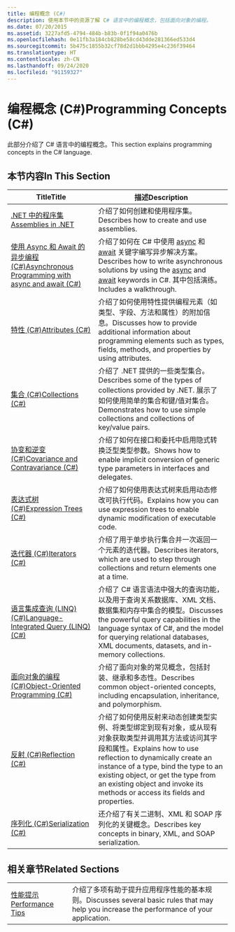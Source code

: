 ```yaml
---
title: 编程概念 (C#)
description: 使用本节中的资源了解 C# 语言中的编程概念，包括面向对象的编程。
ms.date: 07/20/2015
ms.assetid: 3227afd5-4794-484b-b83b-0f1f94a0476b
ms.openlocfilehash: 0e11fb3a184cb828be58cd43dde281366ed533d4
ms.sourcegitcommit: 5b475c1855b32cf78d2d1bbb4295e4c236f39464
ms.translationtype: HT
ms.contentlocale: zh-CN
ms.lasthandoff: 09/24/2020
ms.locfileid: "91159327"
---
```

# <a name="programming-concepts-c"></a><span data-ttu-id="10039-103">编程概念 (C#)</span><span class="sxs-lookup"><span data-stu-id="10039-103">Programming Concepts (C#)</span></span>

<span data-ttu-id="10039-104">此部分介绍了 C# 语言中的编程概念。</span><span class="sxs-lookup"><span data-stu-id="10039-104">This section explains programming concepts in the C# language.</span></span>  
  
## <a name="in-this-section"></a><span data-ttu-id="10039-105">本节内容</span><span class="sxs-lookup"><span data-stu-id="10039-105">In This Section</span></span>  
  
|<span data-ttu-id="10039-106">Title</span><span class="sxs-lookup"><span data-stu-id="10039-106">Title</span></span>|<span data-ttu-id="10039-107">描述</span><span class="sxs-lookup"><span data-stu-id="10039-107">Description</span></span>|  
|-----------|-----------------|  
|[<span data-ttu-id="10039-108">.NET 中的程序集</span><span class="sxs-lookup"><span data-stu-id="10039-108">Assemblies in .NET</span></span>](../../../standard/assembly/index.md)|<span data-ttu-id="10039-109">介绍了如何创建和使用程序集。</span><span class="sxs-lookup"><span data-stu-id="10039-109">Describes how to create and use assemblies.</span></span>|  
|[<span data-ttu-id="10039-110">使用 Async 和 Await 的异步编程 (C#)</span><span class="sxs-lookup"><span data-stu-id="10039-110">Asynchronous Programming with async and await (C#)</span></span>](./async/index.md)|<span data-ttu-id="10039-111">介绍了如何在 C# 中使用 [async](../../language-reference/keywords/async.md) 和 [await](../../language-reference/operators/await.md) 关键字编写异步解决方案。</span><span class="sxs-lookup"><span data-stu-id="10039-111">Describes how to write asynchronous solutions by using the [async](../../language-reference/keywords/async.md) and [await](../../language-reference/operators/await.md) keywords in C#.</span></span> <span data-ttu-id="10039-112">其中包括演练。</span><span class="sxs-lookup"><span data-stu-id="10039-112">Includes a walkthrough.</span></span>|  
|[<span data-ttu-id="10039-113">特性 (C#)</span><span class="sxs-lookup"><span data-stu-id="10039-113">Attributes (C#)</span></span>](./attributes/index.md)|<span data-ttu-id="10039-114">介绍了如何使用特性提供编程元素（如类型、字段、方法和属性）的附加信息。</span><span class="sxs-lookup"><span data-stu-id="10039-114">Discusses how to provide additional information about programming elements such as types, fields, methods, and properties by using attributes.</span></span>|  
|[<span data-ttu-id="10039-115">集合 (C#)</span><span class="sxs-lookup"><span data-stu-id="10039-115">Collections (C#)</span></span>](./collections.md)|<span data-ttu-id="10039-116">介绍了 .NET 提供的一些类型集合。</span><span class="sxs-lookup"><span data-stu-id="10039-116">Describes some of the types of collections provided by .NET.</span></span> <span data-ttu-id="10039-117">展示了如何使用简单的集合和键/值对集合。</span><span class="sxs-lookup"><span data-stu-id="10039-117">Demonstrates how to use simple collections and collections of key/value pairs.</span></span>|  
|[<span data-ttu-id="10039-118">协变和逆变 (C#)</span><span class="sxs-lookup"><span data-stu-id="10039-118">Covariance and Contravariance (C#)</span></span>](./covariance-contravariance/index.md)|<span data-ttu-id="10039-119">介绍了如何在接口和委托中启用隐式转换泛型类型参数。</span><span class="sxs-lookup"><span data-stu-id="10039-119">Shows how to enable implicit conversion of generic type parameters in interfaces and delegates.</span></span>|  
|[<span data-ttu-id="10039-120">表达式树 (C#)</span><span class="sxs-lookup"><span data-stu-id="10039-120">Expression Trees (C#)</span></span>](./expression-trees/index.md)|<span data-ttu-id="10039-121">介绍了如何使用表达式树来启用动态修改可执行代码。</span><span class="sxs-lookup"><span data-stu-id="10039-121">Explains how you can use expression trees to enable dynamic modification of executable code.</span></span>|  
|[<span data-ttu-id="10039-122">迭代器 (C#)</span><span class="sxs-lookup"><span data-stu-id="10039-122">Iterators (C#)</span></span>](./iterators.md)|<span data-ttu-id="10039-123">介绍了用于单步执行集合并一次返回一个元素的迭代器。</span><span class="sxs-lookup"><span data-stu-id="10039-123">Describes iterators, which are used to step through collections and return elements one at a time.</span></span>|  
|[<span data-ttu-id="10039-124">语言集成查询 (LINQ) (C#)</span><span class="sxs-lookup"><span data-stu-id="10039-124">Language-Integrated Query (LINQ) (C#)</span></span>](./linq/index.md)|<span data-ttu-id="10039-125">介绍了 C# 语言语法中强大的查询功能，以及用于查询关系数据库、XML 文档、数据集和内存中集合的模型。</span><span class="sxs-lookup"><span data-stu-id="10039-125">Discusses the powerful query capabilities in the language syntax of C#, and the model for querying relational databases, XML documents, datasets, and in-memory collections.</span></span>|  
|[<span data-ttu-id="10039-126">面向对象的编程 (C#)</span><span class="sxs-lookup"><span data-stu-id="10039-126">Object-Oriented Programming (C#)</span></span>](./object-oriented-programming.md)|<span data-ttu-id="10039-127">介绍了面向对象的常见概念，包括封装、继承和多态性。</span><span class="sxs-lookup"><span data-stu-id="10039-127">Describes common object-oriented concepts, including encapsulation, inheritance, and polymorphism.</span></span>|  
|[<span data-ttu-id="10039-128">反射 (C#)</span><span class="sxs-lookup"><span data-stu-id="10039-128">Reflection (C#)</span></span>](./reflection.md)|<span data-ttu-id="10039-129">介绍了如何使用反射来动态创建类型实例、将类型绑定到现有对象，或从现有对象获取类型并调用其方法或访问其字段和属性。</span><span class="sxs-lookup"><span data-stu-id="10039-129">Explains how to use reflection to dynamically create an instance of a type, bind the type to an existing object, or get the type from an existing object and invoke its methods or access its fields and properties.</span></span>|  
|[<span data-ttu-id="10039-130">序列化 (C#)</span><span class="sxs-lookup"><span data-stu-id="10039-130">Serialization (C#)</span></span>](./serialization/index.md)|<span data-ttu-id="10039-131">还介绍了有关二进制、XML 和 SOAP 序列化的关键概念。</span><span class="sxs-lookup"><span data-stu-id="10039-131">Describes key concepts in binary, XML, and SOAP serialization.</span></span>|  
  
## <a name="related-sections"></a><span data-ttu-id="10039-132">相关章节</span><span class="sxs-lookup"><span data-stu-id="10039-132">Related Sections</span></span>  
  
|||  
|---|---|  
|[<span data-ttu-id="10039-133">性能提示</span><span class="sxs-lookup"><span data-stu-id="10039-133">Performance Tips</span></span>](../../../framework/performance/performance-tips.md) | <span data-ttu-id="10039-134">介绍了多项有助于提升应用程序性能的基本规则。</span><span class="sxs-lookup"><span data-stu-id="10039-134">Discusses several basic rules that may help you increase the performance of your application.</span></span>|
